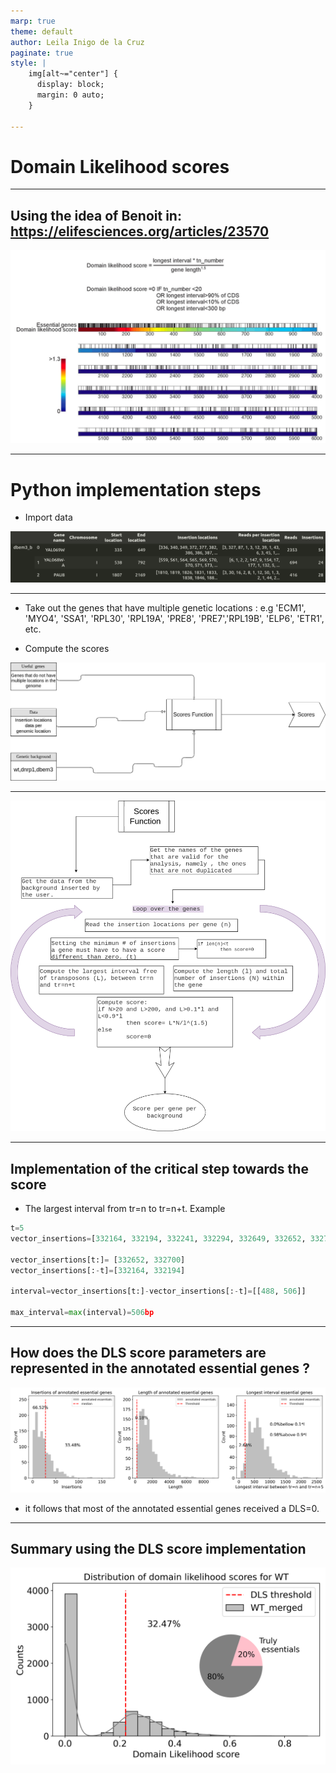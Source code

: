 ```yaml
---
marp: true
theme: default
author: Leila Inigo de la Cruz
paginate: true
style: |
    img[alt~="center"] {
      display: block;
      margin: 0 auto;
    }

---
```


# Domain Likelihood scores 

---

## Using the idea of Benoit in: https://elifesciences.org/articles/23570

![w:700 center](scores_Benoit.png)

---

# Python implementation steps

- Import data 

![w:900 center](main-data.png)

---

- Take out the genes that have multiple genetic locations : e.g 'ECM1', 'MYO4', 'SSA1', 'RPL30', 'RPL19A', 'PRE8', 'PRE7','RPL19B', 'ELP6', 'ETR1', etc.

- Compute the scores 

![w:800 center](scores-wrokflow_1.png)

---

![w:650 center](scores-wrokflow_2.png)


---

## Implementation of the critical step towards the score


- The largest interval from tr=n to tr=n+t. Example

```python
t=5
vector_insertions=[332164, 332194, 332241, 332294, 332649, 332652, 332700]

vector_insertions[t:]= [332652, 332700]
vector_insertions[:-t]=[332164, 332194]

interval=vector_insertions[t:]-vector_insertions[:-t]=[[488, 506]]

max_interval=max(interval)=506bp

```

---
## How does the DLS score parameters are represented in the annotated essential genes ? 

![w:1000 center](DLS_params_distribution_in_annotated_essentials.png)

- it follows that most of the annotated essential genes received a DLS=0.

---

## Summary using the DLS score implementation

![w:800 center](fig_DLS_histogram_inset_pie_chart.png)